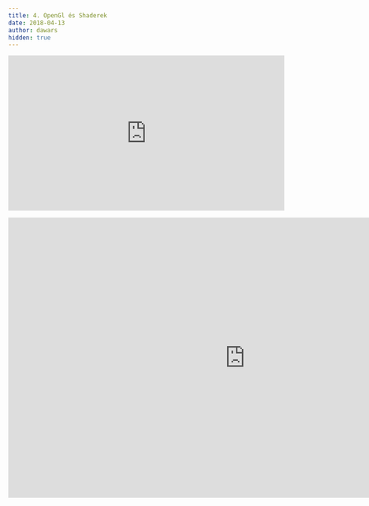```yaml
---
title: 4. OpenGl és Shaderek
date: 2018-04-13
author: dawars
hidden: true
---
```

<div class="video-container">
  <iframe width="560" height="315" src="https://www.youtube.com/embed/lcA9fNiUNqc?rel=0" frameborder="0" allow="autoplay; encrypted-media" allowfullscreen></iframe>
</div>

<p></p>
<div class="video-container">
  <iframe src="https://docs.google.com/presentation/d/e/2PACX-1vRE834O0yZY6HBqc-gI80Jjf-q2fiEory1CYtC0YwimCaNVo4FcsF_hpJzRu1gKopeQMOVUJ_eBtd-e/embed?start=false&loop=false&delayms=3000" frameborder="0" width="960" height="569" allowfullscreen="true" mozallowfullscreen="true" webkitallowfullscreen="true"></iframe>
</div>

